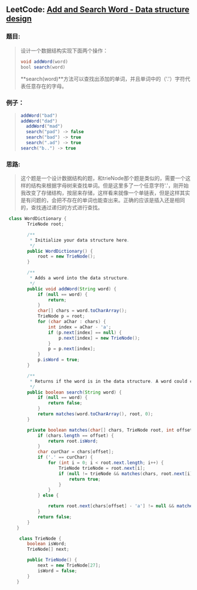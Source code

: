 ## LeetCode: [Add and Search Word - Data structure design](https://leetcode.com/problems/add-and-search-word-data-structure-design/)

### 题目:

> 设计一个数据结构实现下面两个操作：
>
> ```java
> void addWord(word)
> bool search(word)
> ```
>
> **search(word)**方法可以查找出添加的单词，并且单词中的（'.'）字符代表任意存在的字母。

### 例子：

> ```java
> addWord("bad")
> addWord("dad")
>   addWord("mad")
>   search("pad") -> false
>   search("bad") -> true
>   search(".ad") -> true
> search("b..") -> true
> ```

### 思路:

> 这个题是一个设计数据结构的题，和trieNode那个题是类似的，需要一个这样的结构来根据字母树来查找单词。但是这里多了一个任意字符'.'，刚开始我改变了存储结构，按层来存储，这样看来就像一个单链表，但是这样其实是有问题的，会把不存在的单词也能查出来。正确的应该是插入还是相同的，查找通过递归的方式进行查找。

```java
 class WordDictionary {
        TrieNode root;

        /**
         * Initialize your data structure here.
         */
        public WordDictionary() {
            root = new TrieNode();
        }

        /**
         * Adds a word into the data structure.
         */
        public void addWord(String word) {
            if (null == word) {
                return;
            }
            char[] chars = word.toCharArray();
            TrieNode p = root;
            for (char aChar : chars) {
                int index = aChar - 'a';
                if (p.next[index] == null) {
                    p.next[index] = new TrieNode();
                }
                p = p.next[index];
            }
            p.isWord = true;
        }

        /**
         * Returns if the word is in the data structure. A word could contain the dot character '.' to represent any one letter.
         */
        public boolean search(String word) {
            if (null == word) {
                return false;
            }
            return matches(word.toCharArray(), root, 0);
        }

        private boolean matches(char[] chars, TrieNode root, int offset) {
            if (chars.length == offset) {
                return root.isWord;
            }
            char curChar = chars[offset];
            if ('.' == curChar) {
                for (int i = 0; i < root.next.length; i++) {
                    TrieNode trieNode = root.next[i];
                    if (null != trieNode && matches(chars, root.next[i], offset + 1)) {
                        return true;
                    }
                }
            } else {

                return root.next[chars[offset] - 'a'] != null && matches(chars, root.next[chars[offset] - 'a'], offset + 1);
            }
            return false;
        }
    }

     class TrieNode {
        boolean isWord;
        TrieNode[] next;

        public TrieNode() {
            next = new TrieNode[27];
            isWord = false;
        }
    }
```

